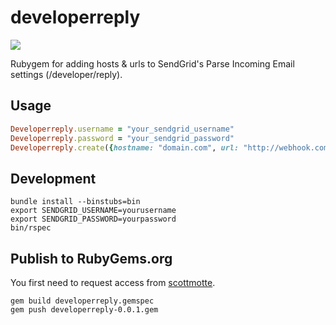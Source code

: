 # developerreply

![](https://raw.githubusercontent.com/scottmotte/developerreply/master/developerreply.jpg)

Rubygem for adding hosts & urls to SendGrid's Parse Incoming Email settings (/developer/reply).

## Usage

```ruby
Developerreply.username = "your_sendgrid_username"
Developerreply.password = "your_sendgrid_password"
Developerreply.create({hostname: "domain.com", url: "http://webhook.com/wherever"})
```

## Development

```
bundle install --binstubs=bin
export SENDGRID_USERNAME=yourusername
export SENDGRID_PASSWORD=yourpassword
bin/rspec
```

## Publish to RubyGems.org

You first need to request access from [scottmotte](http://github.com/scottmotte).

```
gem build developerreply.gemspec
gem push developerreply-0.0.1.gem
```
